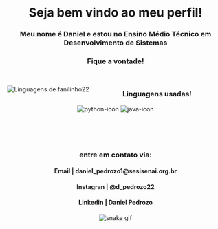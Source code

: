 <h1 align="center"> Seja bem vindo ao meu perfil!</h1>

<div align="center">

 <h3> Meu nome é Daniel e estou no Ensino Médio Técnico em Desenvolvimento de Sistemas </h3>
 <h3>Fique a vontade!</h3>
  <br>
 
 
<img src="https://github-readme-stats.vercel.app/api/top-langs/?username=fanilinho22&theme=github_dark&langs_count=10&custom_title=Minhas%20Linguagens&exclude_repo=AulaRecycler,Login_e_cadastro&title_color=FFFFFF&text__color=FFFFFF&layout=compact&card_width=290"
     alt="Linguagens de fanilinho22" align="left" />


<h3>Linguagens usadas!</h3>

![python-icon](https://github.com/fanilinho22/fanilinho22/assets/102592017/0fb976c3-a86e-4b55-ab0a-bec3bac481b8)
![java-icon](https://github.com/fanilinho22/fanilinho22/assets/102592017/23001993-8f97-451e-b834-0fb615392e91)

<br>
<br>
<br>
<h3>entre em contato via:</h3>
<h4>Email | daniel_pedrozo1@sesisenai.org.br</h4>
<h4>Instagran | @d_pedrozo22</h4>
<h4>Linkedin | Daniel Pedrozo </h4>
 
![snake gif](https://github.com/fanilinho22/fanilinho22/blob/output/github-contribution-grid-snake.svg)
</div>
